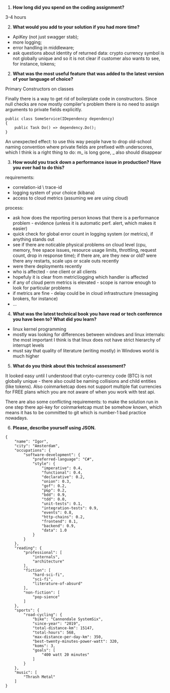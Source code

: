 1. **How long did you spend on the coding assignment?**

3-4 hours

2. **What would you add to your solution if you had
more time?**


- ApiKey (not just swagger stab);
- more logging;
- error handling in middleware;
- ask questions about identity of returned data: crypto currency symbol is not globally unique and so it is not clear if customer also wants to see, for instance, tokens;

2. **What was the most useful feature that was added to the latest version of your language of choice?**

Primary Constructors on classes

Finally there is a way to get rid of boilerplate code in constructors. Since null checks are now mostly compiler's problem there is no need to assign arguments to private fields explicitly.

```
public class SomeService(IDependency dependency)
{
    public Task Do() => dependency.Do();
}
```

An unexpected effect: to use this way people have to drop old-school naming convention where private fields are prefixed with underscores, which I think is a right thing to do: m_ is long gone, _ also should disappear
 
3. **How would you track down a performance issue in production? Have you ever had to do this?**

requirements:
- correlation-id \ trace-id
- logging system of your choice (kibana)
- access to cloud metrics (assuming we are using cloud)

process:
- ask how does the reporting person knows that there is a performance problem - evidence (unless it is automatic perf. alert, which makes it easier)
- quick check for global error count in logging system (or metrics), if anything stands out
- see if there are noticable physical problems on cloud level (cpu, memory, free space issues, resource usage limits, throttling, request count, drop in response time); if there are, are they new or old? were there any restarts, scale ups or scale outs recently
- were there deployments recently
- who is affected - one client or all clients
- hopefuly it is clear from metric\logging which handler is affected
- if any of cloud perm metrics is elevated - scope is narrow enough to look for particular problems
- if metrics are fine - delay could be in cloud infrastructure (messaging brokers, for instance)
- ...

4. **What was the latest technical book you have read or tech conference you have been to? What did you learn?**
- linux kernel programming
- mostly was looking for differences between windows and linux internals: the most important I think is that linux does not have strict hierarchy of interrupt levels
- must say that quality of literature (writing mostly) in Windows world is much higher

5. **What do you think about this technical assessment?**

It looked easy until I understood that cryto-currency code (BTC) is not globally unique - there also could be naming collisions and child entities (like tokens). Also coinmarketcap does not support multiple fiat currencies for FREE plans which you are not aware of when you work with test api.

There are also some conflicting requirements: to make the solution run in one step there api-key for coinmarketcap must be somehow known, which means it has to be committed to git which is number-1 bad practice nowadays.

6. **Please, describe yourself using JSON.**

```
{
	"name": "Igor",
	"city": "Amsterdam",
	"occupations": {
		"software-development": {
			"preferred-language": "C#",
			"style": {
				"imperative": 0.4,
				"functional": 0.4,
				"declarative": 0.2,
				"onion": 0.3,
				"gof": 0.2,
				"p&p": 0.2,
				"bdd": 0.9,
				"tdd": 0.0,
				"unit-tests": 0.1,
				"integration-tests": 0.9,
				"events": 0.8,
				"http-chains": 0.2,
				"frontend": 0.1,
				"backend": 0.9,
				"data": 1.0
			}
		}
	},
	"reading": {
		"professional": [
			"internals",
			"architecture"
		],
		"fiction": [
			"hard-sci-fi",
			"sci-fi",
			"literature-of-absurd"
		],
		"non-fiction": [
			"pop-sience"
		]
	},
	"sports": {
		"road-cycling": {
			"bike": "Cannondale SystemSix",
			"since-year": "2019",
			"total-distance-km": 15147,
			"total-hours": 568,
			"max-distance-per-day-km": 350,
			"best-twenty-minutes-power-watt": 320,
			"koms": 3,
			"goals": [
				"400 watt 20 minutes"
			]
		}
	},
	"music": [
		"Thrash Metal"
	]
}
```
